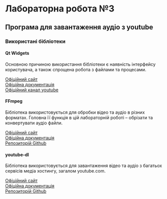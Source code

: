# Лабораторна робота №3  

## Програма для завантаження аудіо з youtube  

### Використані бібліотеки  

#### Qt Widgets  

Основною причиною використання бібліотеки є наявність інтерфейсу користувача, а також спрощена робота з файлами та процесами.

[Офіційний сайт](https://www.qt.io/developers)  
[Офіційна документація](https://doc.qt.io/)  
[Офіційний канал youtube ](https://www.youtube.com/c/QtStudios)  

#### FFmpeg

Бібліотека використовується для обробки відео та аудіо в різних форматах. Головна її функція в цій лабораторній роботі – обрізати та конвертувати аудіо файли.

[Офіційний сайт](https://ffmpeg.org/)  
[Офіційна документація](https://ffmpeg.org/documentation.html)  
[Репозиторій Github](https://github.com/FFmpeg/FFmpeg)  

#### youtube-dl

Бібліотека використовується для завантаження відео та аудіо з багатьох сервісів медіа хостингу, загалом youtube.com.

[Офіційний сайт](https://youtube-dl.org/)  
[Офіційна документація](https://github.com/ytdl-org/youtube-dl/blob/master/README.md#readme)  
[Репозиторій Github](https://github.com/ytdl-org/youtube-dl)  

